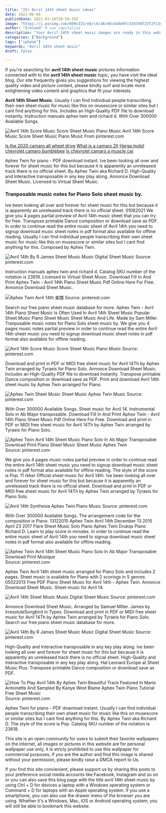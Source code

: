 ```yaml
---
title: "25+ Avril 14th sheet music ideas"
date: 2021-06-04
publishDate: 2021-03-16T20:58:33Z
image: "https://i.pinimg.com/600x315/e8/c4/a8/e8c4a8e0fc53d7d9723f2fc3d917e475.jpg"
author: "Ireland" # use capitalize
description: "Your Avril 14th sheet music images are ready in this website. Avril 14th sheet music are a topic that is being searched for and liked by netizens now. You can Find and Download the Avril 14th sheet music files here. Find and Download all free photos."
categories: ["Background"]
tags: ["iphone"]
keywords: "Avril 14th sheet music"
draft: false

---
```


If you're searching for **avril 14th sheet music** pictures information connected with to the **avril 14th sheet music** topic, you have visit the ideal  blog.  Our site frequently  gives you  suggestions  for viewing  the highest  quality video and picture  content, please kindly surf and locate more enlightening video content and graphics  that fit your interests.

**Avril 14th Sheet Music**. Usually I can find individual people transcribing their own sheet music for music like this on musescore or similar sites but I cant find anything for this. Includes an High-Quality PDF file to download instantly. Instruction manuals aphex twin and richard d. With Over 300000 Available Songs.

![Avril 14th Score Music Score Sheet Music Piano Music](https://i.pinimg.com/originals/aa/39/ad/aa39ad64baba99c30e4848db1c3c899a.png "Avril 14th Score Music Score Sheet Music Piano Music")
Avril 14th Score Music Score Sheet Music Piano Music From pinterest.com

[Is the 2020 camaro all wheel drive](/is-the-2020-camaro-all-wheel-drive/)
[What is a camaro 2lt](/what-is-a-camaro-2lt/)
[Harga mobil chevrolet camaro bumblebee](/harga-mobil-chevrolet-camaro-bumblebee/)
[Is chevrolet camaro a muscle car](/is-chevrolet-camaro-a-muscle-car/)

Aphex Twin for piano - PDF download instant. Ive been looking all over and forever for sheet music for this but because it is apparently an unreleased track there is no official sheet. By Aphex Twin aka Richard D. High-Quality and Interactive transposable in any key play along. Annonce Download Sheet Music. Licensed to Virtual Sheet Music.

### Tranposable music notes for Piano Solo sheet music by.

Ive been looking all over and forever for sheet music for this but because it is apparently an unreleased track there is no official sheet. 01062021 We give you 4 pages partial preview of Avril 14th music sheet that you can try for free. Transpose printable Dance composition or download save as PDF. In order to continue read the entire music sheet of Avril 14th you need to signup download music sheet notes in pdf format also available for offline reading. Usually I can find individual people transcribing their own sheet music for music like this on musescore or similar sites but I cant find anything for this. Composed by Aphex Twin.


![Avril 14th By R James Sheet Music Music Digital Sheet Music](https://i.pinimg.com/originals/da/07/f1/da07f1e18956f8237a541ab2df19b8bf.jpg "Avril 14th By R James Sheet Music Music Digital Sheet Music")
Source: pinterest.com

Instruction manuals aphex twin and richard d. Catalog SKU number of the notation is 23618. Licensed to Virtual Sheet Music. Download Fill In And Print Aphex Twin - Avril 14th Piano Sheet Music Pdf Online Here For Free. Annonce Download Sheet Music.

![Aphex Twin Avril 14th 楽譜](https://i.pinimg.com/originals/24/41/d6/2441d6ce40170ef92352859dc30b6e5c.jpg "Aphex Twin Avril 14th 楽譜")
Source: pinterest.com

Search our free piano sheet music database for more. Aphex Twin - Avril 14th Piano Sheet Music Is Often Used In Avril 14th Sheet Music Popular Sheet Music Piano Sheet Music Sheet Music And Life. Made by Sam Miller. Tranposable music notes for Piano Solo sheet music by. We give you 4 pages music notes partial preview in order to continue read the entire Avril 14th sheet music you need to signup download music sheet notes in pdf format also available for offline reading.

![Avril 14th Score Music Score Sheet Music Piano Music](https://i.pinimg.com/originals/aa/39/ad/aa39ad64baba99c30e4848db1c3c899a.png "Avril 14th Score Music Score Sheet Music Piano Music")
Source: pinterest.com

Download and print in PDF or MIDI free sheet music for Avril 14Th by Aphex Twin arranged by Tyraeis for Piano Solo. Annonce Download Sheet Music. Includes an High-Quality PDF file to download instantly. Transpose printable Dance composition or download save as PDF. Print and download Avril 14th sheet music by Aphex Twin arranged for Piano.

![Aphex Twin Sheet Music Sheet Music Aphex Twin Music](https://i.pinimg.com/originals/c2/ae/3d/c2ae3d6196b8d342717412ffecbbc295.jpg "Aphex Twin Sheet Music Sheet Music Aphex Twin Music")
Source: pinterest.com

With Over 300000 Available Songs. Sheet music for Avril 14. Instrumental Solo in Ab Major transposable. Download Fill In And Print Aphex Twin - Avril 14th Piano Sheet Music Pdf Online Here For Free. Download and print in PDF or MIDI free sheet music for Avril 14Th by Aphex Twin arranged by Tyraeis for Piano Solo.

![Aphex Twin Avril 14th Sheet Music Piano Solo In Ab Major Transposable Download Print Piano Sheet Music Sheet Music Aphex Twin](https://i.pinimg.com/originals/7b/49/77/7b4977e8cc84c8e0cb1fff0505af86e5.gif "Aphex Twin Avril 14th Sheet Music Piano Solo In Ab Major Transposable Download Print Piano Sheet Music Sheet Music Aphex Twin")
Source: pinterest.com

We give you 4 pages music notes partial preview in order to continue read the entire Avril 14th sheet music you need to signup download music sheet notes in pdf format also available for offline reading. The style of the score is Pop. 11 rkker Official sheet music for Avril 14th. Ive been looking all over and forever for sheet music for this but because it is apparently an unreleased track there is no official sheet. Download and print in PDF or MIDI free sheet music for Avril 14Th by Aphex Twin arranged by Tyraeis for Piano Solo.

![Avril 14th Synthesia Aphex Twin Piano Music](https://i.pinimg.com/originals/37/4d/b5/374db55ec1046e181d17683f4c6c9e31.jpg "Avril 14th Synthesia Aphex Twin Piano Music")
Source: pinterest.com

With Over 300000 Available Songs. The arrangement code for the composition is Piano. 13122015 Aphex Twin Avril 14th December 13 2015 April 23 2017 Flare Sheet Music Solo Piano Aphex Twin Drukqs Piano Richard D. Learn to play score in minutes. In order to continue read the entire music sheet of Avril 14th you need to signup download music sheet notes in pdf format also available for offline reading.

![Aphex Twin Avril 14th Sheet Music Piano Solo In Ab Major Transposable Download Print Musique](https://i.pinimg.com/originals/48/2f/de/482fde2d95e4bf9f2231cf093212ae45.gif "Aphex Twin Avril 14th Sheet Music Piano Solo In Ab Major Transposable Download Print Musique")
Source: pinterest.com

Aphex Twin Avril 14th sheet music arranged for Piano Solo and includes 2 pages. Sheet music is available for Piano with 2 scorings in 5 genres. 05022013 Free PDF Piano Sheet Music for Avril 14th - Aphex Twin. Annonce Download Sheet Music. Sheet music for Avril 14.

![Avril 14th Sheet Music Music Digital Sheet Music](https://i.pinimg.com/originals/35/b7/64/35b7640b48a8ddc768478a60f7d2c0b3.png "Avril 14th Sheet Music Music Digital Sheet Music")
Source: pinterest.com

Annonce Download Sheet Music. Arranged by Samuel Miller. James by IrresoluteSongbird in Types. Download and print in PDF or MIDI free sheet music for Avril 14Th by Aphex Twin arranged by Tyraeis for Piano Solo. Search our free piano sheet music database for more.

![Avril 14th By R James Sheet Music Music Digital Sheet Music](https://i.pinimg.com/170x/da/07/f1/da07f1e18956f8237a541ab2df19b8bf--avril-sheet-music.jpg "Avril 14th By R James Sheet Music Music Digital Sheet Music")
Source: pinterest.com

High-Quality and Interactive transposable in any key play along. Ive been looking all over and forever for sheet music for this but because it is apparently an unreleased track there is no official sheet. High-Quality and Interactive transposable in any key play along. Hal Leonard Europe at Sheet Music Plus. Transpose printable Dance composition or download save as PDF.

![How To Play Avril 14th By Aphex Twin Beautiful Track Featured In Marie Antoinette And Sampled By Kanye West Blame Aphex Twin Piano Tutorial Free Sheet Music](https://i.pinimg.com/600x315/e8/c4/a8/e8c4a8e0fc53d7d9723f2fc3d917e475.jpg "How To Play Avril 14th By Aphex Twin Beautiful Track Featured In Marie Antoinette And Sampled By Kanye West Blame Aphex Twin Piano Tutorial Free Sheet Music")
Source: pinterest.com

Aphex Twin for piano - PDF download instant. Usually I can find individual people transcribing their own sheet music for music like this on musescore or similar sites but I cant find anything for this. By Aphex Twin aka Richard D. The style of the score is Pop. Catalog SKU number of the notation is 23618.

This site is an open community for users to submit their favorite wallpapers on the internet, all images or pictures in this website are for personal wallpaper use only, it is stricly prohibited to use this wallpaper for commercial purposes, if you are the author and find this image is shared without your permission, please kindly raise a DMCA report to Us.

If you find this site convienient, please support us by sharing this posts to your preference social media accounts like Facebook, Instagram and so on or you can also save this blog page with the title avril 14th sheet music by using Ctrl + D for devices a laptop with a Windows operating system or Command + D for laptops with an Apple operating system. If you use a smartphone, you can also use the drawer menu of the browser you are using. Whether it's a Windows, Mac, iOS or Android operating system, you will still be able to bookmark this website.
